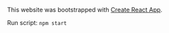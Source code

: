 This website was bootstrapped with [Create React App](https://github.com/facebook/create-react-app).

Run script: `npm start`
